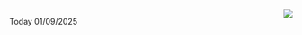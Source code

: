 <img align="right" src="https://media.giphy.com/media/M9gbBd9nbDrOTu1Mqx/giphy.gif">


Today 01/09/2025
